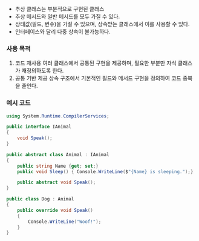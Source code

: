 
- 추상 클래스는 부분적으로 구현된 클래스
- 추상 메서드와 일반 메서드를 모두 가질 수 있다.
- 상태값(필드, 변수)을 가질 수 있으며, 상속받는 클래스에서 이를 사용할 수 있다.
- 인터페이스와 달리 다중 상속이 불가능하다.

### 사용 목적
1. 코드 재사용
	여러 클래스에서 공통된 구현을 제공하며, 필요한 부분만 자식 클래스가 재정의하도록 한다.
2. 공통 기반 제공
	상속 구조에서 기본적인 필드와 메서드 구현을 정의하여 코드 중복을 줄인다.

### 예시 코드
```csharp
using System.Runtime.CompilerServices;

public interface IAnimal
{
    void Speak();
}

public abstract class Animal : IAnimal
{
    public string Name {get; set;}
    public void Sleep() { Console.WriteLine($"{Name} is sleeping.");}

    public abstract void Speak();
}

public class Dog : Animal
{
    public override void Speak()
    {
        Console.WriteLine("Woof!");
    }
}
```


